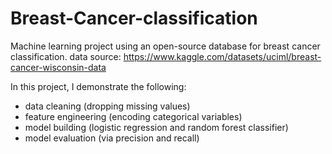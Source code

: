 # Breast-Cancer-classification
Machine learning project using an open-source database for breast cancer classification.
data source: https://www.kaggle.com/datasets/uciml/breast-cancer-wisconsin-data

In this project, I demonstrate the following:
- data cleaning (dropping missing values)
- feature engineering (encoding categorical variables)
- model building (logistic regression and random forest classifier)
- model evaluation (via precision and recall)
